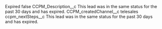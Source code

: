 <?xml version="1.0" encoding="UTF-8"?>
<CustomMetadata xmlns="http://soap.sforce.com/2006/04/metadata" xmlns:xsi="http://www.w3.org/2001/XMLSchema-instance" xmlns:xsd="http://www.w3.org/2001/XMLSchema">
    <label>Expired</label>
    <protected>false</protected>
    <values>
        <field>CCPM_Description__c</field>
        <value xsi:type="xsd:string">This lead was in the same status for the past 30 days and has expired.</value>
    </values>
    <values>
        <field>CCPM_createdChannel__c</field>
        <value xsi:type="xsd:string">telesales</value>
    </values>
    <values>
        <field>ccpm_nextSteps__c</field>
        <value xsi:type="xsd:string">This lead was in the same status for the past 30 days and has expired.</value>
    </values>
</CustomMetadata>
